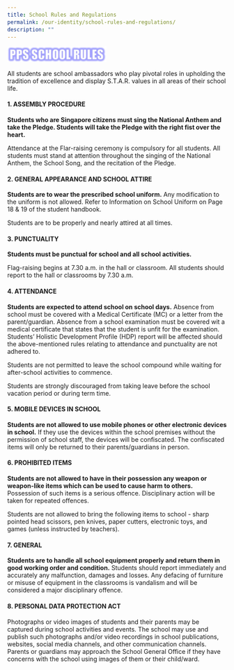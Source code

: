 ```yaml
---
title: School Rules and Regulations
permalink: /our-identity/school-rules-and-regulations/
description: ""
---
```


<img src="/images/PPS%20School%20rules.jpeg" 
     style="width:45%">

All students are school ambassadors who play pivotal roles in upholding the tradition of excellence and display S.T.A.R. values in all areas of their school life.

  
  

#### 1\. ASSEMBLY PROCEDURE

  

**Students who are Singapore citizens must sing the National Anthem and take the Pledge. Students will take the Pledge with the right fist over the heart.**

  

Attendance at the Flar-raising ceremony is compulsory for all students. All students must stand at attention throughout the singing of the National Anthem, the School Song, and the recitation of the Pledge.

  
  

#### 2\. GENERAL APPEARANCE AND SCHOOL ATTIRE

  

**Students are to wear the prescribed school uniform.** Any modification to the uniform is not allowed. Refer to Information on School Uniform on Page 18 & 19 of the student handbook.
  

Students are to be properly and nearly attired at all times.

  
  

#### 3\. PUNCTUALITY

**Students must be punctual for school and all school activities.**

  

Flag-raising begins at 7.30 a.m. in the hall or classroom. All students should report to the hall or classrooms by 7.30 a.m.

  
  

#### 4\. ATTENDANCE

  

**Students are expected to attend school on school days.** Absence from school must be covered with a Medical Certificate (MC) or a letter from the parent/guardian. Absence from a school examination must be covered wit a medical certificate that states that the student is unfit for the examination. Students’ Holistic Development Profile (HDP) report will be affected should the above-mentioned rules relating to attendance and punctuality are not adhered to.

  

Students are not permitted to leave the school compound while waiting for after-school activities to commence.

  

Students are strongly discouraged from taking leave before the school vacation period or during term time.

  
  

#### 5\. MOBILE DEVICES IN SCHOOL

**Students are not allowed to use mobile phones or other electronic devices in school.** If they use the devices within the school premises without the permission of school staff, the devices will be confiscated. The confiscated items will only be returned to their parents/guardians in person.

  
  

#### 6\. PROHIBITED ITEMS

**Students are not allowed to have in their possession any weapon or weapon-like items which can be used to cause harm to others.** Possession of such items is a serious offence. Disciplinary action will be taken for repeated offences.

  

Students are not allowed to bring the following items to school - sharp pointed head scissors, pen knives, paper cutters, electronic toys, and games (unless instructed by teachers).

  
  

#### 7\. GENERAL

  

**Students are to handle all school equipment properly and return them in good working order and condition.** Students should report immediately and accurately any malfunction, damages and losses. Any defacing of furniture or misuse of equipment in the classrooms is vandalism and will be considered a major disciplinary offence.

  
  

#### 8\. PERSONAL DATA PROTECTION ACT


Photographs or video images of students and their parents may be captured during school activities and events. The school may use and publish such photographs and/or video recordings in school publications, websites, social media channels, and other communication channels. Parents or guardians may approach the School General Office if they have concerns with the school using images of them or their child/ward.